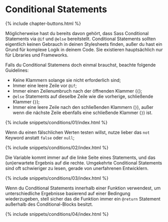 
# Conditional Statements

{% include chapter-buttons.html %}

Möglicherweise hast du bereits davon gehört, dass Sass Conditional Statements via `@if` und `@else` bereitstellt. Conditional Statements sollten eigentlich keinen Gebrauch in deinen Stylesheets finden, außer du hast ein Grund für komplexe Logik in deinem Code. Sie existieren hauptsächlich nur für Libraries und Frameworks.

Falls du Conditional Statemens doch einmal brauchst, beachte folgende Guidelines:

* Keine Klammern solange sie nicht erforderlich sind;
* Immer eine leere Zeile vor `@if`;
* Immer einen Zeilenumbruch nach der öffnenden Klammer (`{`);
* `@else` Statements auf dieselbe Zeile wie die vorherige, schließende Klammer (`}`);
* Immer eine leere Zeile nach den schließenden Klammern (`}`), außer wenn die nächste Zeile ebenfalls eine schließende Klammer (`}`) ist.

{% include snippets/conditions/01/index.html %}

Wenn du einen fälschlichen Werten testen willst, nutze lieber das `not` Keyword anstatt `false` oder `null`;

{% include snippets/conditions/02/index.html %}

Die Variable kommt immer auf die linke Seite eines Statements, und das (un)erwartete Ergebnis auf die rechte. Umgekehrte Conditional Statements sind oft schwieriger zu lesen, gerade von unerfahrenen Entwicklern.

{% include snippets/conditions/03/index.html %}

Wenn du Conditional Statements innerhalb einer Funktion verwendest, um unterschiedliche Ergebnisse basierend auf einer Bedingung wiederzugeben, stell sicher das die Funktion immer ein `@return` Statement außerhalb des Conditional-Blocks besitzt.

{% include snippets/conditions/04/index.html %}
